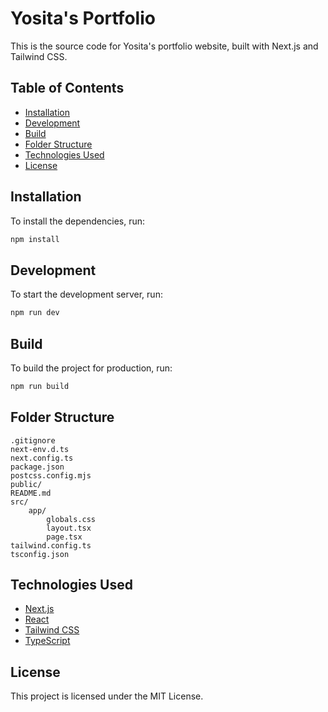 # Yosita's Portfolio

This is the source code for Yosita's portfolio website, built with Next.js and Tailwind CSS.

## Table of Contents

- [Installation](#installation)
- [Development](#development)
- [Build](#build)
- [Folder Structure](#folder-structure)
- [Technologies Used](#technologies-used)
- [License](#license)

## Installation

To install the dependencies, run:

```sh
npm install
```

## Development

To start the development server, run:

```sh
npm run dev
```

## Build

To build the project for production, run:

```sh
npm run build
```


## Folder Structure

```plaintext
.gitignore
next-env.d.ts
next.config.ts
package.json
postcss.config.mjs
public/
README.md
src/
    app/
        globals.css
        layout.tsx
        page.tsx
tailwind.config.ts
tsconfig.json
```

## Technologies Used

- [Next.js](https://nextjs.org/)
- [React](https://reactjs.org/)
- [Tailwind CSS](https://tailwindcss.com/)
- [TypeScript](https://www.typescriptlang.org/)

## License

This project is licensed under the MIT License.